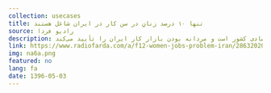 ```yaml
---
collection: usecases
title: تنها ۱۰ درصد زنانِ در سن کار در ایران شاغل هستند
source: رادیو فردا
description: در سال ۱۳۹۴ نرخ اشتغال زنان حدود ۱۰ درصد کمتر از مردان و نرخ بیکاری زنان دو برابر مردان بوده است. اما آنچه واقعیت نابرابری بازار کار را به زیان زنان نمایان‌تر می‌کند، نسبت اشتغال است. این شاخص در سال ۹۴ برای زنان در سطح نازل ۱۰٫۷ درصد قرار داشته و بیشتر از ۴۶ درصد پایین‌تر از نسبت اشتغال برای مردان است. به عبارت دیگر تنها ۱۰٫۷ درصد زنان در سن کار در ایران دارای شغل هستند و نزدیک به ۹۰ درصد زنان در سن کار، شغل ندارند. این شاخص گویای حضور کمرنگ زنان در فضای اقتصادی کشور است و مردانه بودن بازار کار ایران را تأیید می‌کند.
link: https://www.radiofarda.com/a/f12-women-jobs-problem-iran/28632020.html
img: na6a.png
featured: no
lang: fa
date: 1396-05-03
---
```

